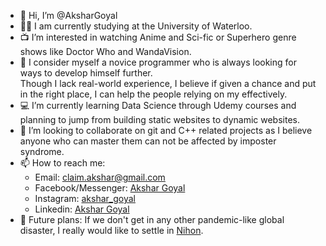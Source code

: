 - 👋 Hi, I’m @AksharGoyal
- 👨‍🎓 I am currently studying at the University of Waterloo.
- 📺 I’m interested in watching Anime and Sci-fic or Superhero genre shows like Doctor Who and WandaVision. 
- 🌱 I consider myself a novice programmer who is always looking for ways to develop himself further.  
        Though I lack real-world experience, I believe if given a chance and put in the right place, I can help the people relying on my effectively.
- 💻 I’m currently learning Data Science through Udemy courses and planning to jump from building static websites to dynamic websites.
- 🧑 I’m looking to collaborate on git and C++ related projects as I believe anyone who can master them can not be affected by imposter syndrome.
- 📫 How to reach me:  
   - Email: claim.akshar@gmail.com  
   - Facebook/Messenger: <a href='https://www.facebook.com/akshar.andro'>Akshar Goyal</a>  
   - Instagram: <a href='https://www.instagram.com/akshar_goyal/?hl=en'>akshar_goyal</a>  
   - Linkedin: <a href='https://www.linkedin.com/in/akshar-goyal/?originalSubdomain=ca'>Akshar Goyal</a>
- 🔮 Future plans: If we don't get in any other pandemic-like global disaster, I really would like to settle in <a href='https://www.google.com/search?q=nihon&oq=nihon&aqs=chrome..69i57.783j0j4&sourceid=chrome&ie=UTF-8'>Nihon</a>.
<!---
AksharGoyal/AksharGoyal is a ✨ special ✨ repository because its `README.md` (this file) appears on your GitHub profile.
You can click the Preview link to take a look at your changes.
--->
